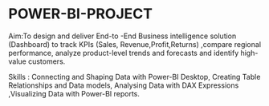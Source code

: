 # POWER-BI-PROJECT

Aim:To design and deliver End-to -End Business intelligence solution (Dashboard) to track KPIs (Sales, Revenue,Profit,Returns) ,compare regional performance, analyze product-level trends and forecasts and identify high-value customers.

Skills : Connecting and Shaping Data with Power-BI Desktop, Creating Table Relationships and Data models, Analysing Data with DAX Expressions ,Visualizing Data with Power-BI reports.
